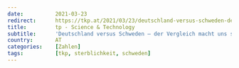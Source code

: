 ```yaml
---
date:          2021-03-23
redirect:      https://tkp.at/2021/03/23/deutschland-versus-schweden-der-vergleich-macht-uns-sicher/
title:         tp - Science & Technology
subtitle:      'Deutschland versus Schweden – der Vergleich macht uns sicher'
country:       AT
categories:    [Zahlen]
tags:          [tkp, sterblichkeit, schweden]
---
```

